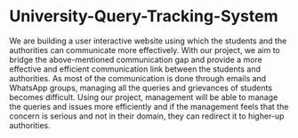 # University-Query-Tracking-System

We are building a user interactive website using which the students and the authorities can communicate more effectively. With our project, we aim to bridge the above-mentioned communication gap and provide a more effective and efficient communication link between the students and authorities. As most of the communication is done through emails and WhatsApp groups, managing all the queries and grievances of students becomes difficult. Using our project, management will be able to manage the queries and issues more efficiently and if the management feels that the concern is serious and not in their domain, they can redirect it to higher-up authorities.
